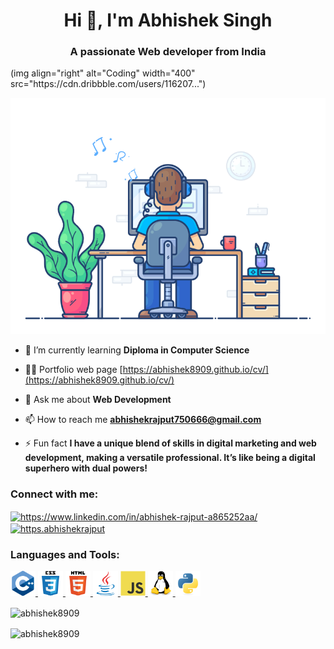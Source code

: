 <h1 align="center">Hi 👋, I'm Abhishek Singh</h1>
<h3 align="center">A passionate Web developer from India</h3>
(img align="right" alt="Coding" width="400" src="https://cdn.dribbble.com/users/116207...")

<p align="left"> <a href="https://twitter.com/" target="blank"><img src="https://raw.githubusercontent.com/jsuarezruiz/jsuarezruiz/master/images/coding.gif" alt="" /></a> </p>

- 🌱 I’m currently learning **Diploma in Computer Science**

- 👨‍💻 Portfolio web page [https://abhishek8909.github.io/cv/](https://abhishek8909.github.io/cv/)

- 💬 Ask me about **Web Development**

- 📫 How to reach me **abhishekrajput750666@gmail.com**

- ⚡ Fun fact **I have a unique blend of skills in digital marketing and web development, making a versatile professional. It’s like being a digital superhero with dual powers!**

<h3 align="left">Connect with me:</h3>
<p align="left">
<a href="https://linkedin.com/in/https://www.linkedin.com/in/abhishek-rajput-a865252aa/" target="blank"><img align="center" src="https://raw.githubusercontent.com/rahuldkjain/github-profile-readme-generator/master/src/images/icons/Social/linked-in-alt.svg" alt="https://www.linkedin.com/in/abhishek-rajput-a865252aa/" height="30" width="40" /></a>
<a href="https://instagram.com/https.abhishekrajput" target="blank"><img align="center" src="https://raw.githubusercontent.com/rahuldkjain/github-profile-readme-generator/master/src/images/icons/Social/instagram.svg" alt="https.abhishekrajput" height="30" width="40" /></a>
</p>

<h3 align="left">Languages and Tools:</h3>
<p align="left"> <a href="https://www.w3schools.com/cpp/" target="_blank" rel="noreferrer"> <img src="https://raw.githubusercontent.com/devicons/devicon/master/icons/cplusplus/cplusplus-original.svg" alt="cplusplus" width="40" height="40"/> </a> <a href="https://www.w3schools.com/css/" target="_blank" rel="noreferrer"> <img src="https://raw.githubusercontent.com/devicons/devicon/master/icons/css3/css3-original-wordmark.svg" alt="css3" width="40" height="40"/> </a> <a href="https://www.w3.org/html/" target="_blank" rel="noreferrer"> <img src="https://raw.githubusercontent.com/devicons/devicon/master/icons/html5/html5-original-wordmark.svg" alt="html5" width="40" height="40"/> </a> <a href="https://www.java.com" target="_blank" rel="noreferrer"> <img src="https://raw.githubusercontent.com/devicons/devicon/master/icons/java/java-original.svg" alt="java" width="40" height="40"/> </a> <a href="https://developer.mozilla.org/en-US/docs/Web/JavaScript" target="_blank" rel="noreferrer"> <img src="https://raw.githubusercontent.com/devicons/devicon/master/icons/javascript/javascript-original.svg" alt="javascript" width="40" height="40"/> </a> <a href="https://www.linux.org/" target="_blank" rel="noreferrer"> <img src="https://raw.githubusercontent.com/devicons/devicon/master/icons/linux/linux-original.svg" alt="linux" width="40" height="40"/> </a> <a href="https://www.python.org" target="_blank" rel="noreferrer"> <img src="https://raw.githubusercontent.com/devicons/devicon/master/icons/python/python-original.svg" alt="python" width="40" height="40"/> </a> </p>

<p><img align="center" src="https://github-readme-stats.vercel.app/api/top-langs?username=abhishek8909&show_icons=true&locale=en&layout=compact" alt="abhishek8909" /></p>

<p><img align="center" src="https://github-readme-streak-stats.herokuapp.com/?user=abhishek8909&" alt="abhishek8909" /></p>
